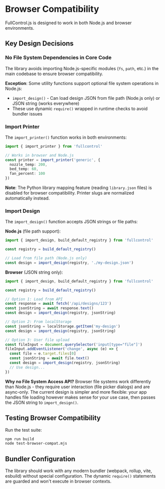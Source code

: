# Browser Compatibility

FullControl.js is designed to work in both Node.js and browser environments.

## Key Design Decisions

### No File System Dependencies in Core Code

The library avoids importing Node.js-specific modules (`fs`, `path`, etc.) in the main codebase to ensure browser compatibility.

**Exception**: Some utility functions support optional file system operations in Node.js:
- `import_design()` - Can load design JSON from file path (Node.js only) or JSON string (works everywhere)
- These use dynamic `require()` wrapped in runtime checks to avoid bundler issues

### Import Printer

The `import_printer()` function works in both environments:

```typescript
import { import_printer } from 'fullcontrol'

// Works in browser and Node.js
const printer = import_printer('generic', {
  nozzle_temp: 200,
  bed_temp: 60,
  fan_percent: 100
})
```

**Note**: The Python library mapping feature (reading `library.json` files) is disabled for browser compatibility. Printer slugs are normalized automatically instead.

### Import Design

The `import_design()` function accepts JSON strings or file paths:

**Node.js** (file path support):
```typescript
import { import_design, build_default_registry } from 'fullcontrol'

const registry = build_default_registry()

// Load from file path (Node.js only)
const design = import_design(registry, './my-design.json')
```

**Browser** (JSON string only):
```typescript
import { import_design, build_default_registry } from 'fullcontrol'

const registry = build_default_registry()

// Option 1: Load from API
const response = await fetch('/api/designs/123')
const jsonString = await response.text()
const design = import_design(registry, jsonString)

// Option 2: From localStorage
const jsonString = localStorage.getItem('my-design')
const design = import_design(registry, jsonString)

// Option 3: User file upload
const fileInput = document.querySelector('input[type="file"]')
fileInput.addEventListener('change', async (e) => {
  const file = e.target.files[0]
  const jsonString = await file.text()
  const design = import_design(registry, jsonString)
  // Use design...
})
```

**Why no File System Access API?**
Browser file systems work differently than Node.js - they require user interaction (file picker dialogs) and are async-only. The current design is simpler and more flexible: your app handles file loading however makes sense for your use case, then passes the JSON string to `import_design()`.

## Testing Browser Compatibility

Run the test suite:

```bash
npm run build
node test-browser-compat.mjs
```

## Bundler Configuration

The library should work with any modern bundler (webpack, rollup, vite, esbuild) without special configuration. The dynamic `require()` statements are guarded and won't execute in browser contexts.
